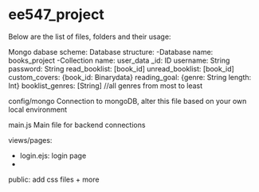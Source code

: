 # ee547_project

Below are the list of files, folders and their usage:

Mongo dabase scheme:
Database structure:
-Database name: books_project
	-Collection name: user_data
		_id: ID
		username: String
		password: String
		read_booklist: [book_id]
		unread_booklist: [book_id]
		custom_covers: {book_id: Binarydata}
		reading_goal: {genre: String
					   length: Int}
		booklist_genres: [String] //all genres from most to least
		

config/mongo
Connection to mongoDB, alter this file based on your own local environment

main.js
Main file for backend connections

views/pages:
- login.ejs: login page
-

public: add css files + more






